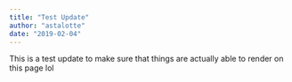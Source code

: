 ```yaml
---
title: "Test Update"
author: "astalotte"
date: "2019-02-04"
---
```


This is a test update to make sure that things are actually able to render on this page lol
